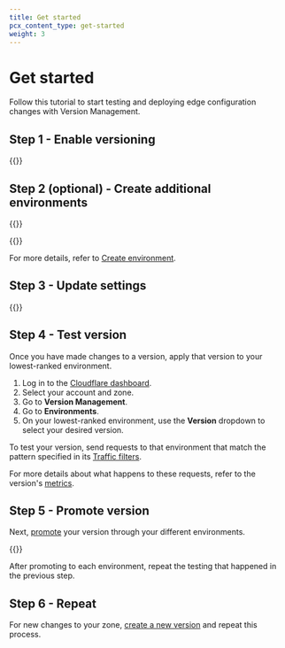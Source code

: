 ```yaml
---
title: Get started
pcx_content_type: get-started
weight: 3
---
```


# Get started

Follow this tutorial to start testing and deploying edge configuration changes with Version Management.

## Step 1 - Enable versioning

{{<render file="_enable-versioning.md">}}

## Step 2 (optional) - Create additional environments

{{<render file="_enable-default-creation.md">}}
<br/>

{{<render file="_create-environment-situation.md">}}
<br/>

For more details, refer to [Create environment](/version-management/how-to/environments/#create-environment).

## Step 3 - Update settings

{{<render file="_edit-version.md">}}
<br/>

## Step 4 - Test version

Once you have made changes to a version, apply that version to your lowest-ranked environment.

1. Log in to the [Cloudflare dashboard](https://dash.cloudflare.com/login).
2. Select your account and zone.
3. Go to **Version Management**.
4. Go to **Environments**.
5. On your lowest-ranked environment, use the **Version** dropdown to select your desired version.

To test your version, send requests to that environment that match the pattern specified in its [Traffic filters](/version-management/reference/traffic-filters/).

For more details about what happens to these requests, refer to the version's [metrics](/version-management/how-to/versions/#view-metrics).

## Step 5 - Promote version

Next, [promote](/version-management/how-to/environments/#change-environment-version) your version through your different environments.

{{<render file="_promote-version.md">}}

After promoting to each environment, repeat the testing that happened in the previous step.

## Step 6 - Repeat

For new changes to your zone, [create a new version](/version-management/how-to/versions/#create-version) and repeat this process.